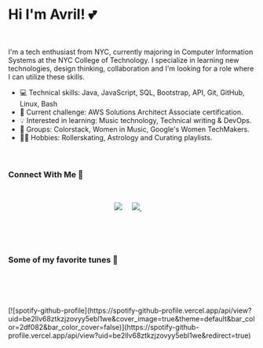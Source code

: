 
# Hi I'm Avril! 💕

<br>

I'm a tech enthusiast from NYC, currently majoring in Computer Information Systems at the NYC College of Technology. I specialize in learning new technologies, design thinking, collaboration and I'm looking for a role where I can utilize these skills.

* 💻 Technical skills: Java, JavaScript, SQL, Bootstrap, API, Git, GitHub, Linux, Bash
* 🧠 Current challenge: AWS Solutions Architect Associate certification.
* 💡 Interested in learning: Music technology, Technical writing & DevOps.
* 👥 Groups: Colorstack, Women in Music, Google's Women TechMakers.
* 🤸‍♀️ Hobbies: Rollerskating, Astrology and Curating playlists.
<br><br><br>

### Connect With Me 🔗
  
<br>

<p align="center">
<a href="https://www.linkedin.com/in/avrilkey/"><img src="https://img.shields.io/badge/linkedin-FC5F22?style=for-the-badge&logo=linkedin&logoColor=white" /></a>&nbsp;&nbsp;&nbsp;&nbsp;
<a href="https://twitter.com/ave_irl"><img src="https://img.shields.io/badge/Twitter-1025a1?style=for-the-badge&logo=twitter&logoColor=white" /> </a>&nbsp;&nbsp;&nbsp;&nbsp;
<p>
  
<br><br><br>
### Some of my favorite tunes 🎼
  
  <br>
  <br>
  <br>
  <br>
[![spotify-github-profile](https://spotify-github-profile.vercel.app/api/view?uid=be2llv68ztkzjzovyy5ebl1we&cover_image=true&theme=default&bar_color=2df082&bar_color_cover=false)](https://spotify-github-profile.vercel.app/api/view?uid=be2llv68ztkzjzovyy5ebl1we&redirect=true)

  

  




